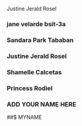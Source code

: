 Justine Jerald Rosel
### jane velarde bsit-3a
### Sandara Park Tababan
### Justine Jerald Rosel
### Shamelle Calcetas
### Princess Rodiel

### ADD YOUR NAME HERE
##$ MYNAME
